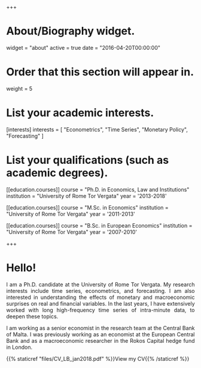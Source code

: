 +++
# About/Biography widget.
widget = "about"
active = true
date = "2016-04-20T00:00:00"

# Order that this section will appear in.
weight = 5

# List your academic interests.
[interests]
  interests = [
    "Econometrics",
    "Time Series",
    "Monetary Policy",
    "Forecasting"
  ]

# List your qualifications (such as academic degrees).
[[education.courses]]
  course = "Ph.D. in Economics, Law and Institutions"
  institution = "University of Rome Tor Vergata"
  year = '2013-2018'

[[education.courses]]
  course = "M.Sc. in Economics"
  institution = "University of Rome Tor Vergata"
  year = '2011-2013'

[[education.courses]]
  course = "B.Sc. in European Economics"
  institution = "University of Rome Tor Vergata"
  year = '2007-2010'


+++

# Hello!

<p style='text-align: justify;'>I am a Ph.D. candidate at the University of Rome Tor Vergata. My research interests include time series, econometrics, and forecasting. I am also interested in understanding the effects of monetary and macroeconomic surprises on real and financial variables. In the last years, I have extensively worked with long high-frequency time series of intra-minute data, to deepen these topics.  </p>

<p style='text-align: justify;'>I am working as a senior economist in the research team at the Central Bank of Malta. I was previously working as an economist at the European Central Bank and as a macroeconomic researcher in the Rokos Capital hedge fund in London.</p>

{{% staticref "files/CV_LB_jan2018.pdf" %}}View my CV{{% /staticref %}}